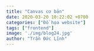 ```yaml
---
title: "Canvas cơ bản"
date: 2020-03-20 10:22:02 +0700
categories: ["Đồ họa website"]
tags: ["frontend"]
image: './img/blog24.jpg'
author: "Trần Đức Lĩnh"
---
```


